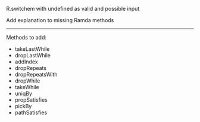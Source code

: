 R.switchem with undefined as valid and possible input

Add explanation to missing Ramda methods

---

Methods to add:  

- takeLastWhile
- dropLastWhile
- addIndex
- dropRepeats
- dropRepeatsWith
- dropWhile
- takeWhile
- uniqBy
- propSatisfies
- pickBy
- pathSatisfies

